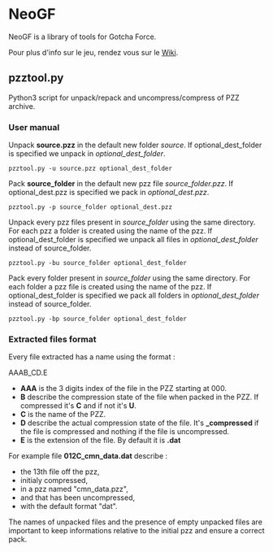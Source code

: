 # NeoGF
NeoGF is a library of tools for Gotcha Force.

Pour plus d'info sur le jeu, rendez vous sur le [Wiki](http://re.wiki.virtualworld.fr/index.php/Gotcha_Force).

## pzztool.py
Python3 script for unpack/repack and uncompress/compress of PZZ archive.

### User manual
Unpack **source.pzz** in the default new folder _source_. If optional_dest_folder is specified we unpack in _optional_dest_folder_.
```
pzztool.py -u source.pzz optional_dest_folder
```
Pack **source_folder** in the default new pzz file _source_folder.pzz_. If optional_dest.pzz is specified we pack in _optional_dest.pzz_.
```
pzztool.py -p source_folder optional_dest.pzz
```
Unpack every pzz files present in _source_folder_ using the same directory. For each pzz a folder is created using the name of the pzz. If optional_dest_folder is specified we unpack all files in _optional_dest_folder_ instead of source_folder.
```
pzztool.py -bu source_folder optional_dest_folder
```
Pack every folder present in _source_folder_ using the same directory. For each folder a pzz file is created using the name of the pzz. If optional_dest_folder is specified we pack all folders in _optional_dest_folder_ instead of source_folder.
```
pzztool.py -bp source_folder optional_dest_folder
```

### Extracted files format
Every file extracted has a name using the format :

AAAB_CD.E
- **AAA** is the 3 digits index of the file in the PZZ starting at 000.
- **B** describe the compression state of the file when packed in the PZZ. If compressed it's **C** and if not it's **U**.
- **C** is the name of the PZZ.
- **D** describe the actual compression state of the file. It's **\_compressed** if the file is compressed and nothing if the file is uncompressed.
- **E** is the extension of the file. By default it is **.dat**

For example file **012C_cmn_data.dat** describe :
- the 13th file off the pzz,
- initialy compressed,
- in a pzz named "cmn_data.pzz",
- and that has been uncompressed,
- with the default format "dat".

The names of unpacked files and the presence of empty unpacked files are important to keep informations relative to the initial pzz and ensure a correct pack.
